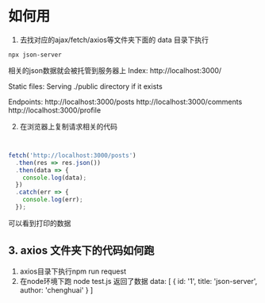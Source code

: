 # 如何用
1. 去找对应的ajax/fetch/axios等文件夹下面的
data 目录下执行
``` shell
npx json-server  

```
相关的json数据就会被托管到服务器上
Index:
http://localhost:3000/

Static files:
Serving ./public directory if it exists

Endpoints:
http://localhost:3000/posts
http://localhost:3000/comments
http://localhost:3000/profile


2. 在浏览器上复制请求相关的代码
``` javascript


fetch('http://localhost:3000/posts')
  .then(res => res.json())
  .then(data => {
    console.log(data);
  })
  .catch(err => {
    console.log(err);
  });

```

可以看到打印的数据

## 3. axios 文件夹下的代码如何跑
1. axios目录下执行npm run request
2. 在node环境下跑
node test.js
返回了数据
 data: [ { id: '1', title: 'json-server', author: 'chenghuai' } ]
